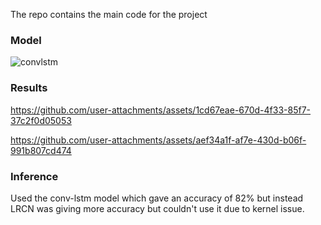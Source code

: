 The repo contains the main code for the project

<h3>Model</h3>

![convlstm](https://github.com/user-attachments/assets/3a772f8c-705c-402f-a534-28fcc6e01b01)

  
<h3>Results</h3>


https://github.com/user-attachments/assets/1cd67eae-670d-4f33-85f7-37c2f0d05053



https://github.com/user-attachments/assets/aef34a1f-af7e-430d-b06f-991b807cd474


<h3>Inference</h3>
Used the conv-lstm model which gave an accuracy of 82% but instead LRCN was giving more accuracy but couldn't use it due to kernel issue.
